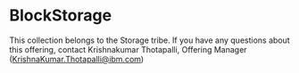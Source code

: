 # BlockStorage
This collection belongs to the Storage tribe. If you have any questions about this offering, contact Krishnakumar Thotapalli, Offering Manager (KrishnaKumar.Thotapalli@ibm.com)

